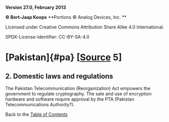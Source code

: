 **Version 27.0, February 2013**

**© Bert-Jaap Koops**
**Portions © Analog Devices, Inc. **  

Licensed under Creative Commons Attribution Share Alike 4.0 International.

SPDX-License-Identifier: CC-BY-SA-4.0

# [Pakistan]{#pa} \[[Source](cls-srce.htm) 5\]

## 2. Domestic laws and regulations  
The Pakistan Telecommunication (Reorganization) Act empowers the
government to regulate cryptography. The sale and use of encryption
hardware and software require approval by the PTA (Pakistan
Telecommunications Authority?).

Back to the [Table of Contents](index.md)
